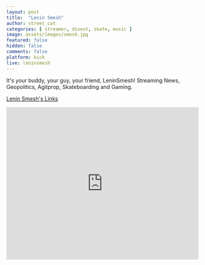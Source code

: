 ```yaml
---
layout: post
title:  "Lenin Smesh"
author: street_cat
categories: [ streamer, divest, skate, music ]
image: assets/images/smesh.jpg
featured: false
hidden: false
comments: false
platform: kick
live: leninsmesh
---
```


It's your buddy, your guy, your friend, LeninSmesh! Streaming News, Geopolitics, Agitprop, Skateboarding and Gaming.

<a href="https://linktr.ee/leninsmesh">Lenin Smesh's Links</a>

<iframe 
src="https://player.kick.com/leninsmesh" 
height="400" 
width="100%"
frameborder="0" 
scrolling="no" 
allowfullscreen="true"> 
</iframe>
